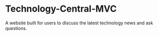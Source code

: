 # Technology-Central-MVC
A website built for users to discuss the latest technology news and ask questions. 
